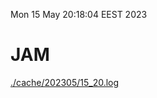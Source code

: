 Mon 15 May 20:18:04 EEST 2023
# JAM
<a href='./cache/202305/15_20.log'>./cache/202305/15_20.log</a>
